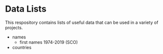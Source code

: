# Data Lists
This respository contains lists of useful data that can be used in a variety of projects.

- names
  - first names 1974-2019 (SCO)
- countries
